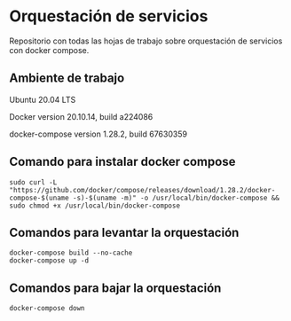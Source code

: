 # Orquestación de servicios 
Repositorio con todas las hojas de trabajo sobre orquestación de servicios con docker compose.

## Ambiente de trabajo
Ubuntu 20.04 LTS

Docker version 20.10.14, build a224086

docker-compose version 1.28.2, build 67630359

## Comando para instalar docker compose
```
sudo curl -L "https://github.com/docker/compose/releases/download/1.28.2/docker-compose-$(uname -s)-$(uname -m)" -o /usr/local/bin/docker-compose && sudo chmod +x /usr/local/bin/docker-compose
```
## Comandos para levantar la orquestación

```
docker-compose build --no-cache
docker-compose up -d
```
## Comandos para bajar la orquestación
```
docker-compose down
```

